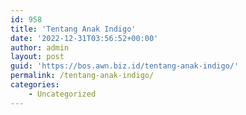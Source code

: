 ```yaml
---
id: 958
title: 'Tentang Anak Indigo'
date: '2022-12-31T03:56:52+00:00'
author: admin
layout: post
guid: 'https://bos.awn.biz.id/tentang-anak-indigo/'
permalink: /tentang-anak-indigo/
categories:
    - Uncategorized
---
```


